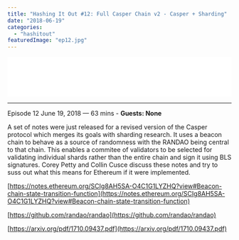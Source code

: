 ```yaml
---
title: "Hashing It Out #12: Full Casper Chain v2 - Casper + Sharding"
date: "2018-06-19"
categories: 
  - "hashitout"
featuredImage: "ep12.jpg"
---
```


<iframe style="border: none;" src="//html5-player.libsyn.com/embed/episode/id/6721816/height/90/theme/custom/autoplay/no/autonext/no/thumbnail/yes/preload/no/no_addthis/no/direction/backward/render-playlist/no/custom-color/87A93A/" width="100%" height="90" scrolling="no" allowfullscreen="allowfullscreen"></iframe>

* * *

 Episode 12 June 19, 2018 — 63 mins - **Guests: None**

A set of notes were just released for a revised version of the Casper protocol which merges its goals with sharding research. It uses a beacon chain to behave as a source of randomness with the RANDAO being central to that chain. This enables a commitee of validators to be selected for validating individual shards rather than the entire chain and sign it using BLS signatures. Corey Petty and Collin Cusce discuss these notes and try to suss out what this means for Ethereum if it were implemented.

[https://notes.ethereum.org/SCIg8AH5SA-O4C1G1LYZHQ?view#Beacon-chain-state-transition-function](https://notes.ethereum.org/SCIg8AH5SA-O4C1G1LYZHQ?view#Beacon-chain-state-transition-function)

[https://github.com/randao/randao](https://github.com/randao/randao)

[https://arxiv.org/pdf/1710.09437.pdf](https://arxiv.org/pdf/1710.09437.pdf)
